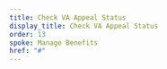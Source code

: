 ```yaml
---
title: Check VA Appeal Status
display_title: Check VA Appeal Status
order: 13
spoke: Manage Benefits
href: "#"
---
```

